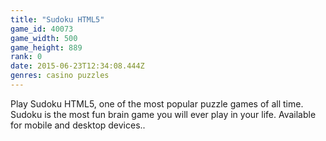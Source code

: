 ```yaml
---
title: "Sudoku HTML5"
game_id: 40073
game_width: 500
game_height: 889
rank: 0
date: 2015-06-23T12:34:08.444Z
genres: casino puzzles
---
```

Play Sudoku HTML5, one of the most popular puzzle games of all time. Sudoku is the most fun brain game you will ever play in your life. Available for mobile and desktop devices..